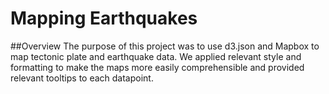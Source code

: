 # Mapping Earthquakes

##Overview
The purpose of this project was to use d3.json and Mapbox to map tectonic plate and earthquake data.  We applied relevant style and formatting to make the maps more easily comprehensible and provided relevant tooltips to each datapoint.
